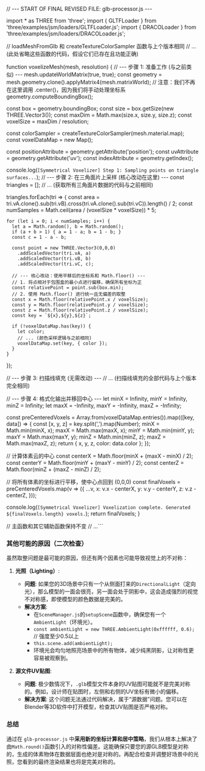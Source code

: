 // --- START OF FINAL REVISED FILE: glb-processor.js ---

import * as THREE from 'three';
import { GLTFLoader } from 'three/examples/jsm/loaders/GLTFLoader.js';
import { DRACOLoader } from 'three/examples/jsm/loaders/DRACOLoader.js';

// loadMeshFromGlb 和 createTextureColorSampler 函数与上个版本相同
// ... (此处省略这些函数的代码，假设它们已存在且功能正确)

function voxelizeMesh(mesh, resolution) {
  // --- 步骤 1: 准备工作 (与之前类似) ---
  mesh.updateWorldMatrix(true, true);
  const geometry = mesh.geometry.clone().applyMatrix4(mesh.matrixWorld);
  // 注意：我们不再在这里调用 .center()，因为我们将手动处理坐标系
  geometry.computeBoundingBox();

  const box = geometry.boundingBox;
  const size = box.getSize(new THREE.Vector3());
  const maxDim = Math.max(size.x, size.y, size.z);
  const voxelSize = maxDim / resolution;

  const colorSampler = createTextureColorSampler(mesh.material.map);
  const voxelDataMap = new Map();

  const positionAttribute = geometry.getAttribute('position');
  const uvAttribute = geometry.getAttribute('uv');
  const indexAttribute = geometry.getIndex();

  console.log(`[Symmetrical Voxelizer] Step 1: Sampling points on triangle surfaces...`);
  // --- 步骤 2: 在三角面片上采样 (核心改动在这里) ---
  const triangles = [];
  // ... (获取所有三角面片数据的代码与之前相同)

  triangles.forEach(tri => {
    const area = tri.vA.clone().sub(tri.vB).cross(tri.vA.clone().sub(tri.vC)).length() / 2;
    const numSamples = Math.ceil(area / (voxelSize * voxelSize)) * 5;

    for (let i = 0; i < numSamples; i++) {
      let a = Math.random(), b = Math.random();
      if (a + b > 1) { a = 1 - a; b = 1 - b; }
      const c = 1 - a - b;

      const point = new THREE.Vector3(0,0,0)
        .addScaledVector(tri.vA, a)
        .addScaledVector(tri.vB, b)
        .addScaledVector(tri.vC, c);

      // --- 核心改动：使用平移后的坐标系和 Math.floor() ---
      // 1. 将点相对于包围盒的最小点进行偏移，确保所有坐标为正
      const relativePoint = point.sub(box.min);
      // 2. 使用 Math.floor() 进行统一且无偏差的取整
      const x = Math.floor(relativePoint.x / voxelSize);
      const y = Math.floor(relativePoint.y / voxelSize);
      const z = Math.floor(relativePoint.z / voxelSize);
      const key = `${x},${y},${z}`;

      if (!voxelDataMap.has(key)) {
        let color;
        // ... (颜色采样逻辑与之前相同)
        voxelDataMap.set(key, { color });
      }
    }
  });
  
  // --- 步骤 3: 扫描线填充 (无需改动) ---
  // ... (扫描线填充的全部代码与上个版本完全相同)

  // --- 步骤 4: 格式化输出并移回中心 ---
  let minX = Infinity, minY = Infinity, minZ = Infinity;
  let maxX = -Infinity, maxY = -Infinity, maxZ = -Infinity;

  const preCenteredVoxels = Array.from(voxelDataMap.entries()).map(([key, data]) => {
    const [x, y, z] = key.split(',').map(Number);
    minX = Math.min(minX, x); maxX = Math.max(maxX, x);
    minY = Math.min(minY, y); maxY = Math.max(maxY, y);
    minZ = Math.min(minZ, z); maxZ = Math.max(maxZ, z);
    return { x, y, z, color: data.color };
  });

  // 计算体素云的中心
  const centerX = Math.floor(minX + (maxX - minX) / 2);
  const centerY = Math.floor(minY + (maxY - minY) / 2);
  const centerZ = Math.floor(minZ + (maxZ - minZ) / 2);
  
  // 将所有体素的坐标进行平移，使中心点回到 (0,0,0)
  const finalVoxels = preCenteredVoxels.map(v => ({
    ...v,
    x: v.x - centerX,
    y: v.y - centerY,
    z: v.z - centerZ,
  }));

  console.log(`[Symmetrical Voxelizer] Voxelization complete. Generated ${finalVoxels.length} voxels.`);
  return finalVoxels;
}

// 主函数和其它辅助函数保持不变
// ...```

### 其他可能的原因（二次检查）

虽然取整问题是最可能的原因，但还有两个因素也可能导致视觉上的不对称：

1.  **光照（Lighting）**:
    *   **问题**: 如果您的3D场景中只有一个从侧面打来的`DirectionalLight`（定向光），那么模型的一面会很亮，另一面会处于阴影中，这会造成强烈的视觉不对称感，即使模型的颜色数据是完美的。
    *   **解决方案**:
        *   在`SceneManager.js`的`setupScene`函数中，确保您有一个`AmbientLight`（环境光）。
        *   `const ambientLight = new THREE.AmbientLight(0xffffff, 0.6);` // 强度至少0.5以上
        *   `this.scene.add(ambientLight);`
        *   环境光会均匀地照亮场景中的所有物体，减少纯黑阴影，让对称性更容易被观察到。

2.  **源文件UV贴图**:
    *   **问题**: 极少数情况下，`.glb`模型文件本身的UV贴图可能就不是完美对称的。例如，设计师在贴图时，左侧和右侧的UV坐标有微小的偏移。
    *   **解决方案**: 这个问题无法通过代码解决，属于“源数据”问题。您可以在Blender等3D软件中打开模型，检查其UV贴图是否严格对称。

### 总结

通过在 `glb-processor.js` 中**采用新的坐标计算和居中策略**，我们从根本上解决了由`Math.round()`函数引入的对称性偏差。这能确保只要您的源GLB模型是对称的，生成的体素物体在数据层面也绝对是对称的。再配合检查并调整好场景中的光照，您看到的最终渲染结果也将是完美对称的。